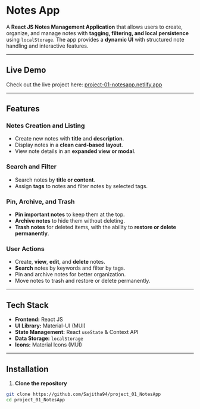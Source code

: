 # Notes App

A **React JS Notes Management Application** that allows users to create, organize, and manage notes with **tagging, filtering, and local persistence** using `localStorage`. The app provides a **dynamic UI** with structured note handling and interactive features.

---

## Live Demo

Check out the live project here: [project-01-notesapp.netlify.app](https://project-01-notesapp.netlify.app/)

---

## Features

### Notes Creation and Listing

- Create new notes with **title** and **description**.
- Display notes in a **clean card-based layout**.
- View note details in an **expanded view or modal**.

### Search and Filter

- Search notes by **title or content**.
- Assign **tags** to notes and filter notes by selected tags.

### Pin, Archive, and Trash

- **Pin important notes** to keep them at the top.
- **Archive notes** to hide them without deleting.
- **Trash notes** for deleted items, with the ability to **restore or delete permanently**.

### User Actions

- Create, **view**, **edit**, and **delete** notes.
- **Search** notes by keywords and filter by tags.
- Pin and archive notes for better organization.
- Move notes to trash and restore or delete permanently.

---

## Tech Stack

- **Frontend:** React JS
- **UI Library:** Material-UI (MUI)
- **State Management:** React `useState` & Context API
- **Data Storage:** `localStorage`
- **Icons:** Material Icons (MUI)

---

## Installation

1. **Clone the repository**

```bash
git clone https://github.com/Sajitha94/project_01_NotesApp
cd project_01_NotesApp
```
